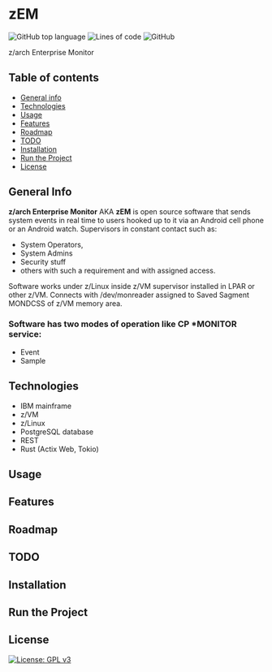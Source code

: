# zEM

![GitHub top language](https://img.shields.io/github/languages/top/pak-center/zem?style=plastic)
![Lines of code](https://img.shields.io/tokei/lines/github/pak-center/zem?label=total%20lines%20of%20code&style=plastic)
![GitHub](https://img.shields.io/github/license/pak-center/zem?style=plastic)

z/arch Enterprise Monitor 

## Table of contents

* [General info](#general-info)
* [Technologies](#technologies)
* [Usage](#usage)
* [Features](#features)
* [Roadmap](#roadmap)
* [TODO](#todo)
* [Installation](#installation)
* [Run the Project](#run-the-project)
* [License](#license)

## General Info

**z/arch Enterprise Monitor** AKA **zEM** is open source software that sends system events in real time to users hooked up to it via an Android cell phone or an Android watch.  Supervisors in constant contact such as:

* System Operators,
* System Admins
* Security stuff
* others with such a requirement and with assigned access.

Software works under z/Linux inside z/VM supervisor installed in LPAR or other z/VM. Connects with /dev/monreader assigned to Saved Sagment MONDCSS of z/VM memory area.

### Software has two modes of operation like CP *MONITOR service:
* Event
* Sample

## Technologies

* IBM mainframe
* z/VM 
* z/Linux
* PostgreSQL database
* REST
* Rust (Actix Web, Tokio)

## Usage

## Features

## Roadmap

## TODO

## Installation

## Run the Project

## License

[![License: GPL v3](https://img.shields.io/badge/License-GPLv3-blue.svg)](https://www.gnu.org/licenses/gpl-3.0)
